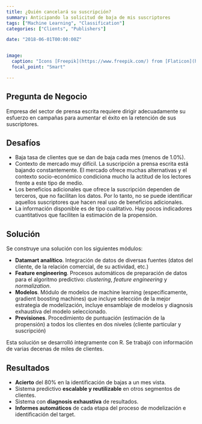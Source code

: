 ```yaml
---
title: ¿Quién cancelará su suscripción?
summary: Anticipando la solicitud de baja de mis suscriptores
tags: ["Machine Learning", "Classification"]
categories: ["Clients", "Publishers"]

date: "2018-06-01T00:00:00Z"


image:
  caption: "Icons [Freepik](https://www.freepik.com/) from [Flaticon](https://www.flaticon.com/)"
  focal_point: "Smart"

---
```


## Pregunta de Negocio

Empresa del sector de prensa escrita requiere dirigir adecuadamente su esfuerzo en campañas para aumentar el éxito en la retención de sus suscriptores.

## Desafíos

  - Baja tasa de clientes que se dan de baja cada mes (menos de 1.0%).
  - Contexto de mercado muy difícil. La suscripción a prensa escrita está bajando constantemente. El mercado ofrece muchas alternativas y el contexto socio-económico condiciona mucho la actitud de los lectores frente a este tipo de medio.
  - Los beneficios adicionales que ofrece la suscripción dependen de terceros, que no facilitan los datos. Por lo tanto, no se puede identificar aquellos suscriptores que hacen real uso de beneficios adicionales.
  - La información disponible es de tipo cualitativo. Hay pocos indicadores cuantitativos que faciliten la estimación de la propensión.
  
  
## Solución

Se construye una solución con los siguientes módulos:

 - **Datamart analítico**. Integración de datos de diversas fuentes (datos del cliente, de la relación comercial, de su actividad, etc.)
 - **Feature engineering**. Procesos automáticos de preparación de datos para el algoritmo predictivo: *clustering*, *feature engineering* y *normalization*.
 - **Modelos**. Módulo de modelos de machine learning (específicamente, gradient boosting machines) que incluye selección de la mejor estrategia de modelización, incluye ensamblaje de modelos y diagnosis exhaustiva del modelo seleccionado. 
 - **Previsiones**. Procedimiento de puntuación (estimación de la propensión) a todos los clientes en dos niveles (cliente particular y suscripción)
 
Esta solución se desarrolló íntegramente con R. Se trabajó con información de varias decenas de miles de clientes.


## Resultados

 - **Acierto** del 80% en la identificación de bajas a un mes vista.
 - Sistema predictivo **escalable y reutilizable** en otros segmentos de clientes.
 - Sistema con **diagnosis exhaustiva** de resultados.
 - **Informes automáticos** de cada etapa del proceso de modelización e identificación del target.
 